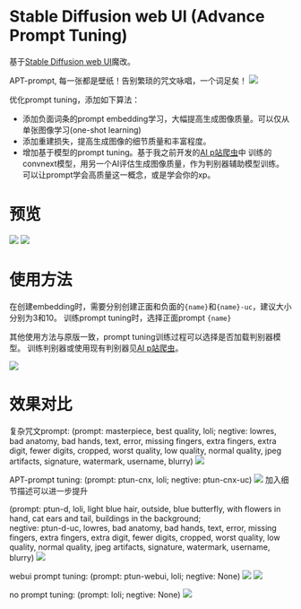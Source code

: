 # Stable Diffusion web UI (Advance Prompt Tuning)
基于[Stable Diffusion web UI](https://github.com/AUTOMATIC1111/stable-diffusion-webui)魔改。

APT-prompt, 每一张都是壁纸！告别繁琐的咒文咏唱，一个词足矣！
![](txt2img_Screenshot.png)

优化prompt tuning，添加如下算法：
+ 添加负面词条的prompt embedding学习，大幅提高生成图像质量。可以仅从单张图像学习(one-shot learning)
+ 添加重建损失，提高生成图像的细节质量和丰富程度。
+ 增加基于模型的prompt tuning。基于我之前开发的[AI p站爬虫](https://github.com/7eu7d7/pixiv_AI_crawler)中
训练的convnext模型，用另一个AI评估生成图像质量，作为判别器辅助模型训练。可以让prompt学会高质量这一概念，或是学会你的xp。

# 预览
![](imgs/p1.png)
![](imgs/p2.png)

# 使用方法

在创建embedding时，需要分别创建正面和负面的```{name}```和```{name}-uc```，建议大小分别为3和10。
训练prompt tuning时，选择正面prompt ```{name}```

其他使用方法与原版一致，prompt tuning训练过程可以选择是否加载判别器模型。
训练判别器或使用现有判别器见[AI p站爬虫](https://github.com/7eu7d7/pixiv_AI_crawler)。

![](PT.png)

# 效果对比

复杂咒文prompt: (prompt: masterpiece, best quality, loli;  negtive: lowres, bad anatomy, bad hands, text, error, missing fingers, extra fingers, extra digit, fewer digits, cropped, worst quality, low quality, normal quality, jpeg artifacts, signature, watermark, username, blurry)
![](imgs/artificial.png)

APT-prompt tuning: (prompt: ptun-cnx, loli;  negtive: ptun-cnx-uc)
![](imgs/cnx.png)
加入细节描述可以进一步提升

(prompt: ptun-d, loli, light blue hair, outside, blue butterfly, with flowers in hand, cat ears and tail, buildings in the background;   
negtive: ptun-d-uc, lowres, bad anatomy, bad hands, text, error, missing fingers, extra fingers, extra digit, fewer digits, cropped, worst quality, low quality, normal quality, jpeg artifacts, signature, watermark, username, blurry)
![](imgs/cnx2.png)

webui prompt tuning: (prompt: ptun-webui, loli;  negtive: None)
![](imgs/pwebui.png)
![](imgs/webui.png)

no prompt tuning: (prompt: loli;  negtive: None)
![](imgs/raw.png)